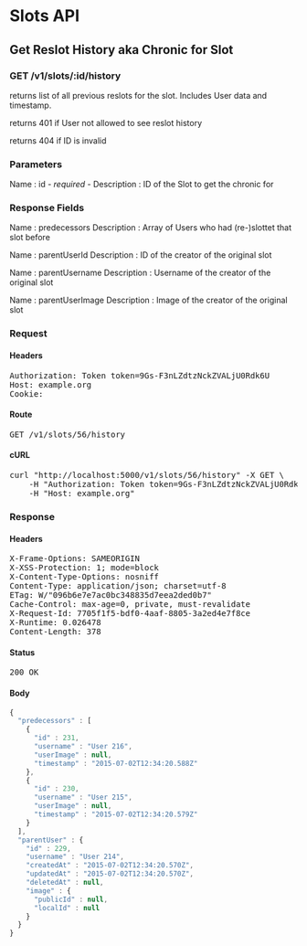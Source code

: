 # Slots API

## Get Reslot History aka Chronic for Slot

### GET /v1/slots/:id/history

returns list of all previous reslots for the slot. Includes User data and timestamp.

returns 401 if User not allowed to see reslot history

returns 404 if ID is invalid

### Parameters

Name : id *- required -*
Description : ID of the Slot to get the chronic for


### Response Fields

Name : predecessors
Description : Array of Users who had (re-)slottet that slot before

Name : parentUserId
Description : ID of the creator of the original slot

Name : parentUsername
Description : Username of the creator of the original slot

Name : parentUserImage
Description : Image of the creator of the original slot

### Request

#### Headers

<pre>Authorization: Token token=9Gs-F3nLZdtzNckZVALjU0Rdk6U
Host: example.org
Cookie: </pre>

#### Route

<pre>GET /v1/slots/56/history</pre>

#### cURL

<pre class="request">curl &quot;http://localhost:5000/v1/slots/56/history&quot; -X GET \
	-H &quot;Authorization: Token token=9Gs-F3nLZdtzNckZVALjU0Rdk6U&quot; \
	-H &quot;Host: example.org&quot;</pre>

### Response

#### Headers

<pre>X-Frame-Options: SAMEORIGIN
X-XSS-Protection: 1; mode=block
X-Content-Type-Options: nosniff
Content-Type: application/json; charset=utf-8
ETag: W/&quot;096b6e7e7ac0bc348835d7eea2ded0b7&quot;
Cache-Control: max-age=0, private, must-revalidate
X-Request-Id: 7705f1f5-bdf0-4aaf-8805-3a2ed4e7f8ce
X-Runtime: 0.026478
Content-Length: 378</pre>

#### Status

<pre>200 OK</pre>

#### Body

```javascript
{
  "predecessors" : [
    {
      "id" : 231,
      "username" : "User 216",
      "userImage" : null,
      "timestamp" : "2015-07-02T12:34:20.588Z"
    },
    {
      "id" : 230,
      "username" : "User 215",
      "userImage" : null,
      "timestamp" : "2015-07-02T12:34:20.579Z"
    }
  ],
  "parentUser" : {
    "id" : 229,
    "username" : "User 214",
    "createdAt" : "2015-07-02T12:34:20.570Z",
    "updatedAt" : "2015-07-02T12:34:20.570Z",
    "deletedAt" : null,
    "image" : {
      "publicId" : null,
      "localId" : null
    }
  }
}
```
